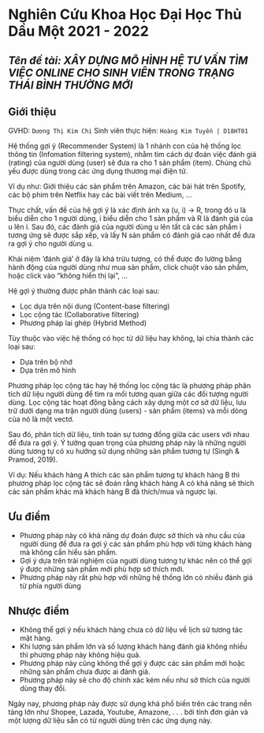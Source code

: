 # Nghiên Cứu Khoa Học Đại Học Thủ Dầu Một 2021 - 2022
## _Tên đề tài: XÂY DỰNG MÔ HÌNH HỆ TƯ VẤN TÌM VIỆC ONLINE CHO SINH VIÊN TRONG TRẠNG THÁI BÌNH THƯỜNG MỚI_

## Giới thiệu

GVHD: `Dương Thị Kim Chi`
Sinh viên thực hiện: `Hoàng Kim Tuyến | D18HT01`

Hệ thống gợi ý (Recommender System) là 1 nhánh con của hệ thống lọc thông tin (Infomation filtering system), nhằm tìm cách dự đoán việc đánh giá (rating) của người dùng (user) sẽ đưa ra cho 1 sản phẩm (item). Chúng chủ yếu được dùng trong các ứng dụng thương mại điện tử.

Ví dụ như: Giới thiệu các sản phẩm trên Amazon, các bài hát trên Spotify, các bộ phim trên Netflix hay các bài viết trên Medium, …

Thực chất, vấn đề của hệ gợi ý là xác định ánh xạ (u, i) -> R, trong đó u là biểu diễn cho 1 người dùng, i biểu diễn cho 1 sản phẩm và R là đánh giá của u lên i. Sau đó, các đánh giá của người dùng u lên tất cả các sản phẩm i tương ứng sẽ được sắp xếp, và lấy N sản phẩm có đánh giá cao nhất để đưa ra gợi ý cho người dùng u.

Khái niệm ‘đánh giá’ ở đây là khá trừu tượng, có thể được đo lường bằng hành động của người dùng như mua sản phẩm, click chuột vào sản phẩm, hoặc click vào “không hiển thị lại”, …

Hệ gợi ý thường được phân thành các loại sau:
- Lọc dựa trên nội dung (Content-base filtering)
- Lọc cộng tác (Collaborative filtering)
- Phương pháp lai ghép (Hybrid Method)

Tùy thuộc vào việc hệ thống có học từ dữ liệu hay không, lại chia thành các loại sau:
- Dựa trên bộ nhớ
- Dựa trên mô hình

Phương pháp lọc cộng tác hay hệ thống lọc cộng tác là phương pháp phân tích dữ liệu người dùng để tìm ra mối tương quan giữa các đối tượng người dùng. Lọc cộng tác hoạt động bằng cách xây dựng một cơ sở dữ liệu, lưu trữ dưới dạng ma trận người dùng (users) - sản phẩm (items) và mỗi dòng của nó là một vectơ.

Sau đó, phân tích dữ liệu, tính toán sự tương đồng giữa các users với nhau để đưa ra gợi ý. Ý tưởng quan trọng của phương pháp này là những người dùng tương tự có xu hướng sử dụng những sản phẩm tương tự (Singh & Pramod, 2019).

Ví dụ: Nếu khách hàng A thích các sản phẩm tương tự khách hàng B thì phương pháp lọc cộng tác sẽ đoán rằng khách hàng A có khả năng sẽ thích các sản phẩm khác mà khách hàng B đã thích/mua và ngược lại.

## Ưu điểm
- Phương pháp này có khả năng dự đoán được sở thích và nhu cầu của người dùng để đưa ra gợi ý các sản phẩm phù hợp với từng khách hàng mà không cần hiểu sản phẩm.
- Gợi ý dựa trên trải nghiệm của người dùng tương tự khác nên có thể gợi ý được những sản phẩm mới phù hợp sở thích mới.
- Phương pháp này rất phù hợp với những hệ thống lớn có nhiều đánh giá từ phía người dùng
## Nhược điểm
- Không thể gợi ý nếu khách hàng chưa có dữ liệu về lịch sử tương tác mặt hàng.
- Khi lượng sản phẩm lớn và số lượng khách hàng đánh giá không nhiều thì phương pháp này không hiệu quả.
- Phương pháp này cũng không thể gợi ý được các sản phẩm mới hoặc những sản phẩm chưa được ai đánh giá.
- Phương pháp này sẽ cho độ chính xác kém nếu như sở thích của người dùng thay đổi.

Ngày nay, phương pháp này được sử dụng khá phổ biến trên các trang nền tảng lớn như Shopee, Lazada, Youtube, Amazone, . . . bởi tính đơn giản và một lượng dữ liệu sẵn có từ người dùng trên các ứng dụng này.